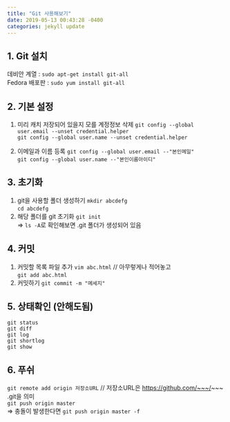 ```yaml
---
title: "Git 사용해보기"
date: 2019-05-13 00:43:28 -0400
categories: jekyll update
---
```

## 1. Git 설치
 데비안 계열 : `sudo apt-get install git-all`  
 Fedora 배포판 : `sudo yum install git-all`  

## 2. 기본 설정
 1) 미리 캐치 저장되어 있을지 모를 계정정보 삭제
 `git config --global user.email --unset credential.helper`  
 `git config --global user.name --unset credential.helper`  

 2) 이메일과 이름 등록
 `git config --global user.email --"본인메일"`  
 `git config --global user.name --"본인이름아이디"`  

## 3. 초기화
 1) git을 사용할 폴더 생성하기
   `mkdir abcdefg`  
   `cd abcdefg`  
 2) 해당 폴더를 git 초기화
   `git init`  
   => `ls -A`로 확인해보면 .git 폴더가 생성되어 있음
   
## 4. 커밋
 1) 커밋할 목록 파일 추가
   `vim abc.html`  // 아무렇게나 적어놓고  
   `git add abc.html`  
 2) 커밋하기
  `git commit -m "메세지"`  
  
## 5. 상태확인  (안해도됨)
 `git status`  
 `git diff`  
 `git log`  
 `git shortlog`  
 `git show`  
 
## 6. 푸쉬
 `git remote add origin 저장소URL`  // 저장소URL은 https://github.com/~~~/~~~ .git을 의미  
 `git push origin master`  
 => 충돌이 발생한다면  `git push origin master -f`  
